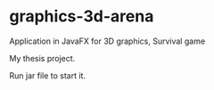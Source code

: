 # graphics-3d-arena
Application in JavaFX for 3D graphics, Survival game

My thesis project.

Run jar file to start it.
